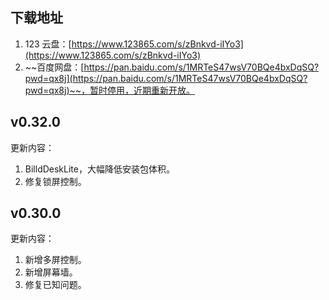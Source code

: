 ## 下载地址

1. 123 云盘：[https://www.123865.com/s/zBnkvd-iIYo3](https://www.123865.com/s/zBnkvd-iIYo3)
2. ~~百度网盘：[https://pan.baidu.com/s/1MRTeS47wsV70BQe4bxDqSQ?pwd=qx8j](https://pan.baidu.com/s/1MRTeS47wsV70BQe4bxDqSQ?pwd=qx8j)~~，暂时停用，近期重新开放。

## v0.32.0

更新内容：

1. BilldDeskLite，大幅降低安装包体积。
2. 修复锁屏控制。

## v0.30.0

更新内容：

1. 新增多屏控制。
2. 新增屏幕墙。
3. 修复已知问题。
